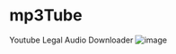 # mp3Tube
Youtube Legal Audio Downloader
![image](https://github.com/user-attachments/assets/3acfb179-db9a-40b4-8546-ed11d7ad4278)

